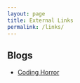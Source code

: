 ```yaml
---
layout: page
title: External Links
permalink: /links/
---
```


## Blogs

- [Coding Horror](https://blog.codinghorror.com/)